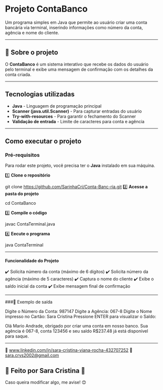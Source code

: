 # Projeto ContaBanco

Um programa simples em Java que permite ao usuário criar uma conta bancária via terminal, inserindo informações como número da conta, agência e nome do cliente.

---

## 📌 Sobre o projeto

O **ContaBanco** é um sistema interativo que recebe os dados do usuário pelo terminal e exibe uma mensagem de confirmação com os detalhes da conta criada.

---

## Tecnologias utilizadas

- **Java** - Linguagem de programação principal  
- **Scanner (java.util.Scanner)** - Para capturar entradas do usuário  
- **Try-with-resources** - Para garantir o fechamento do Scanner  
- **Validação de entrada** - Limite de caracteres para conta e agência  

---

## Como executar o projeto

### **Pré-requisitos**  
Para rodar este projeto, você precisa ter o **Java** instalado em sua máquina.  

1️⃣ **Clone o repositório**  

git clone https://github.com/SarinhaCri/Conta-Banc-ria.git
2️⃣ **Acesse a pasta do projeto**  

   cd ContaBanco

3️⃣ **Compile o código**

javac ContaTerminal.java

4️⃣ **Eecute o programa**

java ContaTerminal

---

#### Funcionalidade do Projeto

✔️ Solicita número da conta (máximo de 6 dígitos)
✔️ Solicita número da agência (máximo de 5 caracteres)
✔️ Captura o nome do cliente
✔️ Exibe o saldo inicial da conta
✔️ Exibe mensagem final de confirmação

---

###🎯 Exemplo de saída

Digite o Número da Conta:
987147
Digite a Agência:
067-8
Digite o Nome impresso no Cartão:
Sara Cristina
Pressione ENTER para visualizar o Saldo:

Olá Mario Andrade, obrigado por criar uma conta em nosso banco.
Sua agência é 067-8, conta 123456 e seu saldo R$237.48 já está disponível para saque.

---

🔗 www.linkedin.com/in/sara-cristina-viana-rocha-432707252
📧 sara.crys2002@gmail.com

📌 Feito por Sara Cristina 💙 
---

Caso queira modificar algo, me avise! 😊


